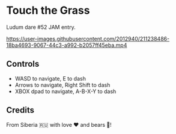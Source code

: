 # Touch the Grass

Ludum dare #52 JAM entry.

https://user-images.githubusercontent.com/2012940/211238486-18ba4693-9067-44c3-a992-b2057ff45eba.mp4

## Controls

- WASD to navigate, E to dash
- Arrows to navigate, Right Shift to dash
- XBOX dpad to navigate, A-B-X-Y to dash

## Credits

From Siberia 🇷🇺 with love ❤️ and bears 🐻!
